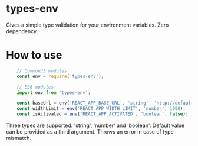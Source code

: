 # types-env

Gives a simple type validation for your environment variables. Zero dependency.

# How to use

```javascript
    // CommonJS modules
    const env = require('types-env');
```
```javascript
    // ES6 modules
    import env from 'types-env';
```
```javascript
    const baseUrl = env('REACT_APP_BASE_URL', 'string', 'http://default-base-url.com');
    const widthLimit = env('REACT_APP_WIDTH_LIMIT', 'number', 1000);
    const isActivated = env('REACT_APP_ACTIVATED', 'boolean', false);
```

Three types are supported: 'string', 'number' and 'boolean'. Default value can be provided as a third argument.
Throws an error in case of type mismatch. 
